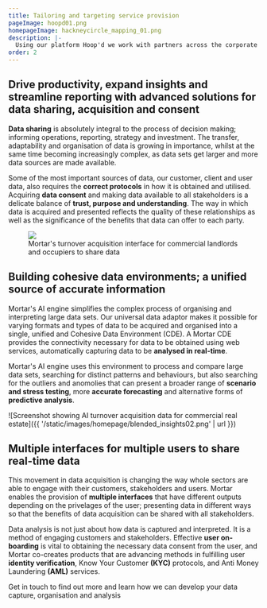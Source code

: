 ```yaml
---
title: Tailoring and targeting service provision
pageImage: hoopd01.png
homepageImage: hackneycircle_mapping_01.png
description: |-
  Using our platform Hoop'd we work with partners across the corporate and public sector to co-create engagement programmes. We help support projects that target inclusion, sustainability and educational outputs whilst helping stakeholders to capture local area insights, drive new and alternative improvements in service provision.
order: 2
---
```



Drive productivity, expand insights and streamline reporting with advanced solutions for data sharing, acquisition and consent
-----------------------------------------------------------------------------------------------------

**Data sharing** is absolutely integral to the process of decision making; informing operations, reporting, strategy and investment. The transfer, adaptability and organisation of data is growing in importance, whilst at the same time becoming increasingly complex, as data sets get larger and more data sources are made available.

Some of the most important sources of data, our customer, client and user data, also requires the **correct protocols** in how it is obtained and utilised. Acquiring **data consent** and making data available to all stakeholders is a delicate balance of **trust, purpose and understanding**. The way in which data is acquired and presented reflects the quality of these relationships as well as the significance of the benefits that data can offer to each party.


<figure>
  <img src="{{ '/static/images/use-cases/mortar_laptop_dashmockup03_query.png' | url }}" />
  <figcaption>
    Mortar's turnover acquisition interface for commercial landlords and occupiers to share data
  </figcaption>
</figure>


Building cohesive data environments; a unified source of accurate information
-----------------------------------------------------------------------------------------------------

Mortar's AI engine simplifies the complex process of organising and interpreting large data sets. Our universal data adaptor makes it possible for varying formats and types of data to be acquired and organised into a single, unified and Cohesive Data Environment (CDE). A Mortar CDE provides the connectivity necessary for data to be obtained using web services, automatically capturing data to be **analysed in real-time**.

Mortar's AI engine uses this environment to process and compare large data sets, searching for distinct patterns and behaviours, but also searching for the outliers and anomolies that can present a broader range of **scenario and stress testing**, more **accurate forecasting** and alternative forms of **predictive analysis**.

![Screenshot showing AI turnover acquisition data for commercial real estate]({{ '/static/images/homepage/blended_insights02.png' | url }})


Multiple interfaces for multiple users to share real-time data
------------------------------------------------------------------------------

This movement in data acquisition is changing the way whole sectors are able to engage with their customers, stakeholders and users. Mortar enables the provision of **multiple interfaces** that have different outputs depending on the privelages of the user; presenting data in different ways so that the benefits of data acquisition can be shared with all stakeholders.

Data analysis is not just about how data is captured and interpreted. It is a method of engaging customers and stakeholders. Effective **user on-boarding** is vital to obtaining the necessary data consent from the user, and Mortar co-creates products that are advancing methods in fulfilling user **identity verification**, Know Your Customer **(KYC)** protocols, and Anti Money Laundering **(AML)** services.

Get in touch to find out more and learn how we can develop your data capture, organisation and analysis
